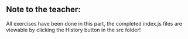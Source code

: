 ## Note to the teacher:

All exercises have been done in this part, the completed index.js files are viewable by clicking the History button in the src folder!

